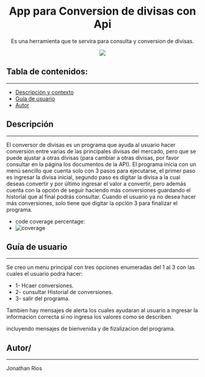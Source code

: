 
<h1 align="center">App para Conversion de divisas con Api</h1>
<p align="center"> Es una herramienta que te servira para consulta y conversion de divisas.</p>
<p align="center"><img src="https://img.freepik.com/vector-gratis/personas-que-llevan-signo-moneda-diferente_53876-66122.jpg?t=st=1732504682~exp=1732508282~hmac=b6d83e36efbd20850dfdbb3e35b1b932a889e7543ad9644476f43cfd8e91f627&w=740"/></p> 

## Tabla de contenidos:
---
- [Descripción y contexto](#Descripción)
- [Guía de usuario](#Guía-de-usuario)
- [Autor](#Autor)

## Descripción
---
El conversor de divisas es un programa que ayuda al usuario hacer conversión entre varias de las principales divisas del mercado, pero que se puede ajustar a otras divisas
(para cambiar a otras divisas, por favor consultar en la página los documentos de la API).
El programa inicia con un menú sencillo que cuenta solo con 3 pasos para ejecutarse, el primer paso es ingresar la divisa inicial, segundo paso es digitar la divisa a la cual deseas convertir y por último ingresar el valor a convertir, pero además cuenta con la opción de seguir haciendo más conversiones guardando el historial que al final podrás consultar. Cuando el usuario ya no desea hacer más conversiones, solo tiene que digitar la opción 3 para finalizar el programa.


- code coverage percentage:
- ![coverage](https://img.shields.io/badge/coverage-60%25-yellowgreen)

## Guía de usuario
---
Se creo un menu principal con tres opciones enumeradas del 1 al 3 con las cuales el usuario podra hacer:

- 1- Hcaer conversiones.
- 2- cunsultar Historial de conversiones.
- 3- salir del programa.

Tambien hay mensajes de alerta los cuales ayudaran al usuario a ingresar la informacion correcta si no ingresa los valores como se describen.

incluyendo mensajes de bienvenida y de fizalizacion del programa.

## Autor/
---
Jonathan Rios

